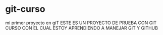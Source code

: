 # git-curso
mi primer proyecto en giT
ESTE ES UN PROYECTO DE PRUEBA  CON GIT
CURSO CON EL CUAL ESTOY APRENDIENDO A MANEJAR GIT Y GITHUB
